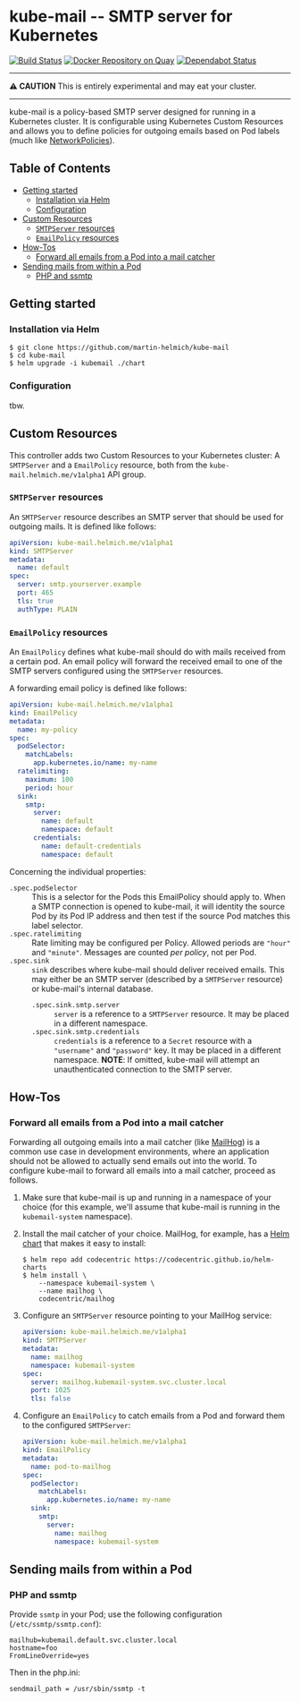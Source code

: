 # kube-mail -- SMTP server for Kubernetes

[![Build Status](https://travis-ci.org/martin-helmich/kube-mail.svg?branch=master)](https://travis-ci.org/martin-helmich/kube-mail)
[![Docker Repository on Quay](https://quay.io/repository/martinhelmich/kube-mail/status "Docker Repository on Quay")](https://quay.io/repository/martinhelmich/kube-mail)
[![Dependabot Status](https://api.dependabot.com/badges/status?host=github&repo=martin-helmich/kube-mail)](https://dependabot.com)

<hr>

**:warning: CAUTION** This is entirely experimental and may eat your cluster.

<hr>

kube-mail is a policy-based SMTP server designed for running in a Kubernetes cluster. It is configurable using Kubernetes Custom Resources and allows you to define policies for outgoing emails based on Pod labels (much like [NetworkPolicies](https://kubernetes.io/docs/concepts/services-networking/network-policies/)).

## Table of Contents

<!-- START doctoc generated TOC please keep comment here to allow auto update -->
<!-- DON'T EDIT THIS SECTION, INSTEAD RE-RUN doctoc TO UPDATE -->


- [Getting started](#getting-started)
  - [Installation via Helm](#installation-via-helm)
  - [Configuration](#configuration)
- [Custom Resources](#custom-resources)
  - [`SMTPServer` resources](#smtpserver-resources)
  - [`EmailPolicy` resources](#emailpolicy-resources)
- [How-Tos](#how-tos)
  - [Forward all emails from a Pod into a mail catcher](#forward-all-emails-from-a-pod-into-a-mail-catcher)
- [Sending mails from within a Pod](#sending-mails-from-within-a-pod)
  - [PHP and ssmtp](#php-and-ssmtp)

<!-- END doctoc generated TOC please keep comment here to allow auto update -->


## Getting started

### Installation via Helm

```
$ git clone https://github.com/martin-helmich/kube-mail
$ cd kube-mail
$ helm upgrade -i kubemail ./chart
```

### Configuration

tbw.

## Custom Resources

This controller adds two Custom Resources to your Kubernetes cluster: A `SMTPServer` and a `EmailPolicy` resource, both from the `kube-mail.helmich.me/v1alpha1` API group.

### `SMTPServer` resources

An `SMTPServer` resource describes an SMTP server that should be used for outgoing mails. It is defined like follows:

```yaml
apiVersion: kube-mail.helmich.me/v1alpha1
kind: SMTPServer
metadata:
  name: default
spec:
  server: smtp.yourserver.example
  port: 465
  tls: true
  authType: PLAIN
```

### `EmailPolicy` resources

An `EmailPolicy` defines what kube-mail should do with mails received from a certain pod. An email policy will forward the received email to one of the SMTP servers configured using the `SMTPServer` resources.

A forwarding email policy is defined like follows:

```yaml
apiVersion: kube-mail.helmich.me/v1alpha1
kind: EmailPolicy
metadata:
  name: my-policy
spec:
  podSelector:
    matchLabels:
      app.kubernetes.io/name: my-name
  ratelimiting:
    maximum: 100
    period: hour
  sink:
    smtp:
      server:
        name: default
        namespace: default
      credentials:
        name: default-credentials
        namespace: default
``` 

Concerning the individual properties:

<dl>
  <dt><code>.spec.podSelector</code></dt>
  <dd>This is a selector for the Pods this EmailPolicy should apply to. When a SMTP connection is opened to kube-mail, it will identity the source Pod by its Pod IP address and then test if the source Pod matches this label selector.</dd>
  <dt><code>.spec.ratelimiting</code></dt>
  <dd>Rate limiting may be configured per Policy. Allowed periods are <code>"hour"</code> and <code>"minute"</code>. Messages are counted <em>per policy</em>, not per Pod.</dd>
  <dt><code>.spec.sink</code></dt>
  <dd>
    <code>sink</code> describes where kube-mail should deliver received emails. This may either be an SMTP server (described by a <code>SMTPServer</code> resource) or kube-mail's internal database.
    <dl>
      <dt><code>.spec.sink.smtp.server</code></dt>
      <dd><code>server</code> is a reference to a <code>SMTPServer</code> resource. It may be placed in a different namespace.</dd>
      <dt><code>.spec.sink.smtp.credentials</code></dt>
      <dd><code>credentials</code> is a reference to a <code>Secret</code> resource with a <code>"username"</code> and <code>"password"</code> key. It may be placed in a different namespace. <b>NOTE</b>: If omitted, kube-mail will attempt an unauthenticated connection to the SMTP server.</dd>
    </dl>
  </dd>
</dl>

## How-Tos

### Forward all emails from a Pod into a mail catcher

Forwarding all outgoing emails into a mail catcher (like [MailHog](https://github.com/mailhog/MailHog)) is a common use case in development environments, where an application should not be allowed to actually send emails out into the world. To configure kube-mail to forward all emails into a mail catcher, proceed as follows.

1. Make sure that kube-mail is up and running in a namespace of your choice (for this example, we'll assume that kube-mail is running in the `kubemail-system` namespace).

1. Install the mail catcher of your choice. MailHog, for example, has a [Helm chart](https://github.com/codecentric/helm-charts/tree/master/charts/mailhog) that makes it easy to install:

    ```
    $ helm repo add codecentric https://codecentric.github.io/helm-charts
    $ helm install \
        --namespace kubemail-system \
        --name mailhog \
        codecentric/mailhog
    ```

1. Configure an `SMTPServer` resource pointing to your MailHog service:

    ```yaml
    apiVersion: kube-mail.helmich.me/v1alpha1
    kind: SMTPServer
    metadata:
      name: mailhog
      namespace: kubemail-system
    spec:
      server: mailhog.kubemail-system.svc.cluster.local
      port: 1025
      tls: false
    ```

1. Configure an `EmailPolicy` to catch emails from a Pod and forward them to the configured `SMTPServer`:

    ```yaml
    apiVersion: kube-mail.helmich.me/v1alpha1
    kind: EmailPolicy
    metadata:
      name: pod-to-mailhog
    spec:
      podSelector:
        matchLabels:
          app.kubernetes.io/name: my-name
      sink:
        smtp:
          server:
            name: mailhog
            namespace: kubemail-system
    ```

## Sending mails from within a Pod

### PHP and ssmtp

Provide `ssmtp` in your Pod; use the following configuration (`/etc/ssmtp/ssmtp.conf`):

```
mailhub=kubemail.default.svc.cluster.local
hostname=foo
FromLineOverride=yes
```

Then in the php.ini:

```
sendmail_path = /usr/sbin/ssmtp -t
```

